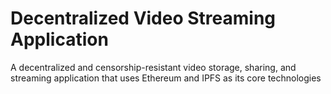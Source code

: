 # Decentralized Video Streaming Application

A decentralized and censorship-resistant video storage, sharing, and streaming application that uses Ethereum and IPFS as its core technologies